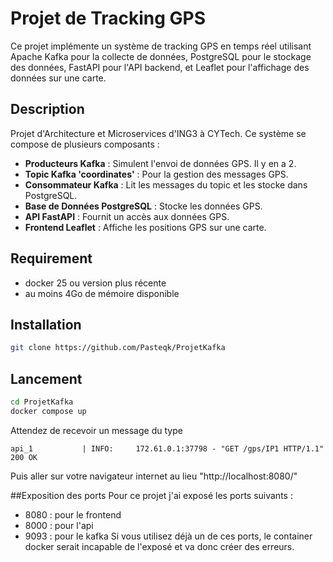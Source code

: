 # Projet de Tracking GPS

Ce projet implémente un système de tracking GPS en temps réel utilisant Apache Kafka pour la collecte de données, PostgreSQL pour le stockage des données, FastAPI pour l'API backend, et Leaflet pour l'affichage des données sur une carte.

## Description
Projet d'Architecture et Microservices d'ING3 à CYTech.
Ce système se compose de plusieurs composants :
- **Producteurs Kafka** : Simulent l'envoi de données GPS. Il y en a 2.
- **Topic Kafka 'coordinates'** : Pour la gestion des messages GPS.
- **Consommateur Kafka** : Lit les messages du topic et les stocke dans PostgreSQL.
- **Base de Données PostgreSQL** : Stocke les données GPS.
- **API FastAPI** : Fournit un accès aux données GPS.
- **Frontend Leaflet** : Affiche les positions GPS sur une carte.

## Requirement

- docker 25 ou version plus récente
- au moins 4Go de mémoire disponible

## Installation 
```bash
git clone https://github.com/Pasteqk/ProjetKafka
```

## Lancement
```bash
cd ProjetKafka
docker compose up
```
Attendez de recevoir un message du type 
```
api_1           | INFO:     172.61.0.1:37798 - "GET /gps/IP1 HTTP/1.1" 200 OK
```
Puis aller sur votre navigateur internet au lieu "http://localhost:8080/"

##Exposition des ports
Pour ce projet j'ai exposé les ports suivants :
- 8080 : pour le frontend
- 8000 : pour l'api
- 9093 : pour le kafka
Si vous utilisez déjà un de ces ports, le container docker serait incapable de l'exposé et va donc créer des erreurs.

